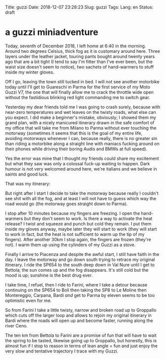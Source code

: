 Title: guzzi
Date: 2018-12-07 23:28:23
Slug: guzzi
Tags:
Lang: en
Status: draft

# a guzzi miniadventure

Today, seventh of December 2018, I left home at 6:40 in the morning. Around two degrees Celsius, thick fog as it is customary around here. Three layers under the leather jacket, touring pants bought around twenty years ago that are a bit tight (I tend to say I'm fitter than I've ever been, but the waist size doesn't seem to notice), two sachets of hand-warmers to stuff inside my winter gloves.

Off I go, leaving the town still tucked in bed. I will not see another motorbike today until I'll get to Guareschi in Parma for the first service of my Moto Guzzi V7, the one that will finally allow me to crack the throttle wide open without the fastidious blinking red light commanding me to switch gear.

Yesterday my dear friends told me I was going to crash surely, because with near-zero temperatures and wet leaves on the twisty roads, what else can you expect. I did make a beginner's mistake, obviously; I showed them my grand plan, with a nicely manicured itinerary drawn in the safe comfort of my office that will take me from Milano to Parma without ever touching the motorway (sometimes it seems that this is the goal of my entire life, avoiding motorways whenever I can, because really, there is no greater sin than riding a motorbike along a straight line with maniacs fucking around on their phones while driving their boring Audis and BMWs at full speed).

<!-- PELICAN_END_SUMMARY -->


Yes the error was mine that I thought my friends could share my excitement but what they saw was only a colossal fuck-up waiting to happen. Dark humour is not very welcomed around here, we're italians and we believe in saints and good luck.

That was my itinerary:


But right after I start I decide to take the motorway because really I couldn't see shit with all the fog, and at least I will not have to guess which way the road would go (the motorway goes straight down to Parma).

I stop after 10 minutes because my fingers are freezing. I open the hand-warmers but they don't seem to work. Is there a way to activate the heat release? I twist and squeeze and punch but cold they remain. I put them inside my gloves anyway, maybe later they will start to work (they will start to work in fact, but the heat is not sufficient to warm up the tip of my fingers). After another 30km I stop again, the fingers are frozen (they're not). I warm them up using the cylinders of my Guzzi as a stove.

Finally I arrive to Piacenza and despite the awful start, I still have faith in the day. I leave the motorway and go down south trying to retrace my original itinerary. I ride the SP654 to the south deep down in Val Nure until I get to Bettola; the sun comes up and the fog disappears. It's still cold but the mood is up; sunshine is the best drug ever.

I take time, I refuel, then I ride to Farini, where I take a detour because continuing on the SP654 to Boli then taking the SP8 to Le Moline then Montereggio, Carpana, Bardi _and_ get to Parma by eleven seems to be too optimistic even for me.

So from Farini I take a little twisty, narrow and broken road up to Groppallo  which cuts off the larger loop and allows to rejoin my original itinerary in Bardi where the roads will open up and become faster, running along the river Ceno.


The ten km from Bettola to Farini are a promise of fun that will have to wait the spring to be tasted, likewise going up to Groppallo, but honestly, this is almost fun if I stop to reason in terms of lean angle = fun and just enjoy the very slow and tentative trajectory I trace with my Guzzi.




